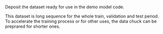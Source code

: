 Deposit the dataset ready for use in the demo model code.

This dataset is long sequence for the whole train, validation and test period. To accelerate the training process or for other uses, the data chuck can be preprared for shorter ones.
